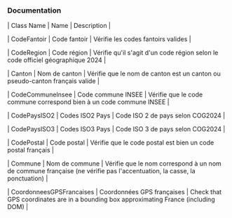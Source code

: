 ### Documentation
| Class Name | Name | Description |


| CodeFantoir          | Code fantoir | Vérifie les codes fantoirs valides |

| CodeRegion           | Code région | Vérifie qu'il s'agit d'un code région selon le code officiel géographique 2024 |

| Canton               | Nom de canton | Vérifie que le nom de canton est un canton ou pseudo-canton français valide |

| CodeCommuneInsee     | Code commune INSEE | Vérifie que le code commune correspond bien à un code commune INSEE |

| CodePaysISO2         | Codes ISO2 Pays | Code ISO 2 de pays selon COG2024 |

| CodePaysISO3         | Codes ISO3 Pays | Code ISO 3 de pays selon COG2024 |

| CodePostal           | Code postal | Vérifie que le code postal est bien un code postal français |

| Commune              | Nom de commune | Vérifie que le nom correspond à un nom de commune française (ne vérifie pas l'accentuation, la casse, la ponctuation) |

| CoordonneesGPSFrancaises | Coordonnées GPS françaises | Check that GPS coordinates are in a bounding box approximating
    France (including DOM) |
